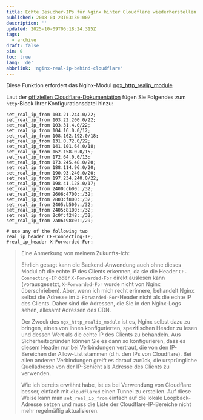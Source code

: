 ```yaml
---
title: Echte Besucher-IPs für Nginx hinter Cloudflare wiederherstellen
published: 2018-04-23T03:30:00Z
description: ''
updated: 2025-10-09T06:18:24.315Z
tags:
  - archive
draft: false
pin: 0
toc: true
lang: 'de'
abbrlink: 'nginx-real-ip-behind-cloudflare'
---
```


Diese Funktion erfordert das Nginx-Modul [ngx_http_realip_module](https://nginx.org/en/docs/http/ngx_http_realip_module.html)

Laut der [offiziellen Cloudflare-Dokumentation](https://developers.cloudflare.com/support/troubleshooting/restoring-visitor-ips/restoring-original-visitor-ips/) fügen Sie Folgendes zum `http`-Block Ihrer Konfigurationsdatei hinzu:

```
set_real_ip_from 103.21.244.0/22;
set_real_ip_from 103.22.200.0/22;
set_real_ip_from 103.31.4.0/22;
set_real_ip_from 104.16.0.0/12;
set_real_ip_from 108.162.192.0/18;
set_real_ip_from 131.0.72.0/22;
set_real_ip_from 141.101.64.0/18;
set_real_ip_from 162.158.0.0/15;
set_real_ip_from 172.64.0.0/13;
set_real_ip_from 173.245.48.0/20;
set_real_ip_from 188.114.96.0/20;
set_real_ip_from 190.93.240.0/20;
set_real_ip_from 197.234.240.0/22;
set_real_ip_from 198.41.128.0/17;
set_real_ip_from 2400:cb00::/32;
set_real_ip_from 2606:4700::/32;
set_real_ip_from 2803:f800::/32;
set_real_ip_from 2405:b500::/32;
set_real_ip_from 2405:8100::/32;
set_real_ip_from 2c0f:f248::/32;
set_real_ip_from 2a06:98c0::/29;

# use any of the following two
real_ip_header CF-Connecting-IP;
#real_ip_header X-Forwarded-For;
```

> Eine Anmerkung von meinem Zukunfts-Ich:
>
> Ehrlich gesagt kann die Backend-Anwendung auch ohne dieses Modul oft die echte IP des Clients erkennen, da sie die Header `CF-Connecting-IP` oder `X-Forwarded-For` direkt auslesen kann (vorausgesetzt, `X-Forwarded-For` wurde nicht von Nginx überschrieben). Aber, wenn ich mich recht erinnere, behandelt Nginx selbst die Adresse im `X-Forwarded-For`-Header nicht als die echte IP des Clients. Daher sind die Adressen, die Sie in den Nginx-Logs sehen, allesamt Adressen des CDN.
>
> Der Zweck des `ngx_http_realip_module` ist es, Nginx selbst dazu zu bringen, einen von Ihnen konfigurierten, spezifischen Header zu lesen und dessen Wert als die echte IP des Clients zu behandeln. Aus Sicherheitsgründen können Sie es dann so konfigurieren, dass es diesem Header nur bei Verbindungen vertraut, die von den IP-Bereichen der Allow-List stammen (d.h. den IPs von Cloudflare). Bei allen anderen Verbindungen greift es darauf zurück, die ursprüngliche Quelladresse von der IP-Schicht als Adresse des Clients zu verwenden.
>
> Wie ich bereits erwähnt habe, ist es bei Verwendung von Cloudflare besser, einfach mit `cloudflared` einen Tunnel zu erstellen. Auf diese Weise kann man `set_real_ip_from` einfach auf die lokale Loopback-Adresse setzen und muss die Liste der Cloudflare-IP-Bereiche nicht mehr regelmäßig aktualisieren.
